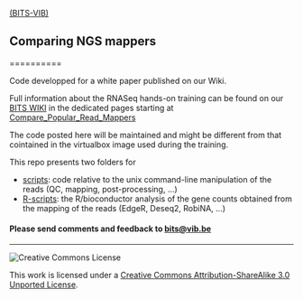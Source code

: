[(BITS-VIB)](https://github.com/BITS-VIB)
## Comparing NGS mappers
==========

Code developped for a white paper published on our Wiki.

Full information about the RNASeq hands-on training can be found on our <a href="http://wiki.bits.vib.be" target="_blank">BITS WIKI</a> in the dedicated pages starting at <a href="http://wiki.bits.vib.be/index.php/Compare_Popular_Read_Mappers" target="_blank">Compare_Popular_Read_Mappers</a>

The code posted here will be maintained and might be different from that cointained in the virtualbox image used during the training.

This repo presents two folders for

* [scripts](scripts): code relative to the unix command-line manipulation of the reads (QC, mapping, post-processing, ...)
* [R-scripts](R-scripts):  the R/bioconductor analysis of the gene counts obtained from the mapping of the reads (EdgeR, Deseq2, RobiNA, ...)

<h4>Please send comments and feedback to <a href="mailto:bits@vib.be">bits@vib.be</a></h4>

------------

![Creative Commons License](http://i.creativecommons.org/l/by-sa/3.0/88x31.png?raw=true)

This work is licensed under a [Creative Commons Attribution-ShareAlike 3.0 Unported License](http://creativecommons.org/licenses/by-sa/3.0/).
